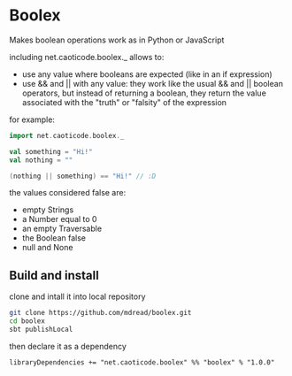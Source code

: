 Boolex
======

Makes boolean operations work as in Python or JavaScript

including net.caoticode.boolex._ allows to:
* use any value where booleans are expected (like in an if expression)
* use && and || with any value: they work like the usual && and || boolean operators, but instead of returning a boolean, they return the value associated with the "truth" or "falsity" of the expression

for example:
```scala
import net.caoticode.boolex._

val something = "Hi!"
val nothing = ""

(nothing || something) == "Hi!" // :D
```

the values considered false are:
* empty Strings
* a Number equal to 0
* an empty Traversable
* the Boolean false
* null and None

## Build and install

clone and intall it into local repository

```bash
git clone https://github.com/mdread/boolex.git
cd boolex
sbt publishLocal
```

then declare it as a dependency

```
libraryDependencies += "net.caoticode.boolex" %% "boolex" % "1.0.0"
```

